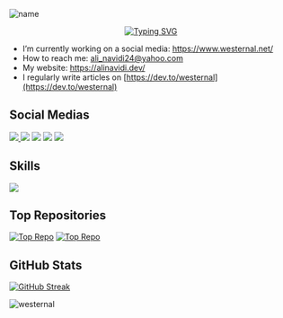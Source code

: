 ![name](https://github.com/westernal/westernal/assets/79543272/67703031-f7b9-4cc3-a9c8-383e5f5b4918)


<p align=center>
 <a href="https://git.io/typing-svg">
        <img
          src="https://readme-typing-svg.herokuapp.com?font=Montserrat&size=25&pause=1000&color=718ca1&center=true&vCenter=true&width=435&lines=Front-end+Developer;Software+Engineer;Always+learning+new+things;Working+hard+to+be+better"
          alt="Typing SVG"
        />
   </a>
</p>



-  I’m currently working on a social media: https://www.westernal.net/
-  How to reach me: ali_navidi24@yahoo.com
-  My website: https://alinavidi.dev/ 
-  I regularly write articles on [https://dev.to/westernal](https://dev.to/westernal)

## Social Medias

<a href="https://dev.to/westernal" target="blank">
    <img src="https://skillicons.dev/icons?i=devto" />
  </a>
<a href="https://twitter.com/westernal" target="blank"><img src="https://skillicons.dev/icons?i=twitter" /></a>
<a href="https://linkedin.com/in/ali-navidi" target="blank"><img src="https://skillicons.dev/icons?i=linkedin" /></a>
<a href="https://stackoverflow.com/users/15353979" target="blank"><img src="https://skillicons.dev/icons?i=stackoverflow" /></a>
<a href="https://instagram.com/aliinavidi" target="blank"><img src="https://skillicons.dev/icons?i=instagram" /></a>


##  Skills
  <a href="https://skillicons.dev">
    <img src="https://skillicons.dev/icons?i=html,css,js,react,nextjs,ts,bootstrap,git,remix,svelte,nodejs,express,mongodb,postgres,c,java,py,tailwind,redux,jest,webpack" />
  </a>

## Top Repositories
[![Top Repo](https://github-readme-stats-git-masterrstaa-rickstaa.vercel.app/api/pin/?username=westernal&repo=social-media-frontend&theme=city_lights)](https://github.com/westernal/social-media-frontend)
[![Top Repo](https://github-readme-stats-git-masterrstaa-rickstaa.vercel.app/api/pin/?username=westernal&repo=social-media-backend&theme=city_lights)](https://github.com/westernal/social-media-backend)


##  GitHub Stats
[![GitHub Streak](https://github-readme-streak-stats.herokuapp.com/?user=westernal&theme=city-lights)](https://git.io/streak-stats)
<div><img  src="https://github-readme-stats-git-masterrstaa-rickstaa.vercel.app/api/top-langs?username=westernal&show_icons=true&locale=en&layout=compact&theme=city_lights" alt="westernal" /></div>

